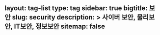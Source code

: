 layout: tag-list
type: tag
sidebar: true
bigtitle: 보안
slug: security
description: >
  사이버 보안, 물리보안, IT보안, 정보보안
sitemap: false
---